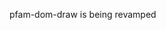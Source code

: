 pfam-dom-draw is being revamped

<!-- # pfam-dom-draw

## Introduction
Takes a HGNC approved symbol and a UniProt accession from the data-gene and data-uniprot attributes within a div tag and creates a diagram representing the UniProt protein with pfam domains mapped on to the protein.

**For a live demo visit http://hgnc.github.io/pfam-dom-draw/**

## Install
To install europe-pmcentralizer the easiest way would be to install [bower](http://bower.io) as described in the bower documentation and then simply run the following in your js directory:
```sh
$ bower install git://github.com/HGNC/pfam-dom-draw.git
```
## Dependencies
Javascript dependencies:
- [jQuery ~2.1.4](https://github.com/jquery/jquery)
- [Raphael ~2.1.4](https://github.com/DmitryBaranovskiy/raphael)
- [jquery.raphael.spinner](https://github.com/hunterae/jquery.raphael.spinner)
- [qTip 1.0.0](https://github.com/taballa/qTip)

Web service:
- [Pfam](http://pfam.xfam.org/help#tabview=tab10)
- [HGNC wrapper for pfam REST](http://www.genenames.org/cgi-bin/ajax/pfam_dom_ajax?up=P60709)

## Usage
Simply add a `<div class='pfamDomDrawContainer'>` anywhere in your `<body>` and add the attributes `data-uniprot=""` and `data-gene=""`(optional) to the div tag with the UniProt accession within data-uniprot and a HGNC approved gene symbol within the data-gene. Multiple pfamDomDrawContainer divs can be added to the page:
```html
<div class="pfamDomDrawContainer" data-uniprot="Q9H0C5" data-gene="BTBD1"></div>
```
Then at the bottom of the `<body>` add your javascript dependencies:
```html
<script type="text/javascript" src="/js/bower_components/jquery/dist/jquery.min.js"></script>
<script type="text/javascript" src="/js/bower_components/raphael/raphael-min.js"></script>
<script type="text/javascript" src="/js/bower_components/jquery.raphael.spinner/jquery.raphael.spinner.js"></script>
<script type="text/javascript" src="js/bower_components/qTip/jquery.qtip.min.js"></script>
<script type="text/javascript" src="/js/bower_components/pfam-dom-draw/pfam-dom-draw.js"></script>
```
Finally call the `pfam_doms()` function beneth the script dependencies:
```html
<script type="text/javascript">
  $(document).ready(function(){
    pfam_doms({
      spinnerColor: '#999'
    });
  });
</script>
```
The function has one settings that you can pass (spinnerColor) as shown above. The spinnerColor is the colour you want the loading spinner to be (default: #000).

The resulting graphic will show a stylised diagram of a protein with the pfam domains. Hovering over a domain will create a tooltip which offers more information about the domain. Clicking on the domain will take you to pfam.xfam.org for that particular domain. You can also click on the UniProt text above the protein which will navigate you to the UniProt page for the protein. If a gene symbol was added also the gene symbol will appear before the UniProt accession and will navigate you to the HGNC symbol report for the gene if clicked.

![successful result](https://cloud.githubusercontent.com/assets/9589542/11808629/78fd8876-a319-11e5-8e11-d9945f3409db.png)

##Acknowledgements
Many thanks to the Pfam developers for providing a very useful REST webservice which this javascript code uses.
Information about the Pfam REST API can be found at http://pfam.xfam.org/help#tabview=tab10. -->
